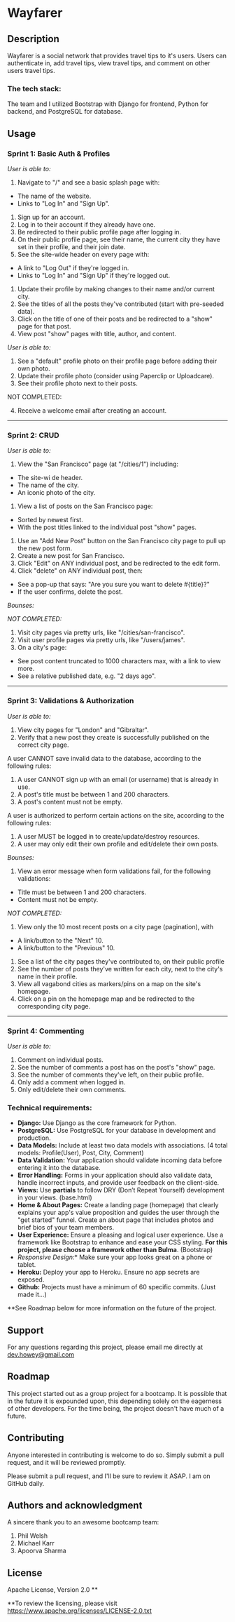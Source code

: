 # Wayfarer

## Description

Wayfarer is a social network that provides travel tips to it's users. Users can authenticate in, add travel tips, view travel tips, and comment on other users travel tips.	

### The tech stack: 
The team and I utilized Bootstrap with Django for frontend, Python for backend, and PostgreSQL for database.

## Usage

### **Sprint 1: Basic Auth & Profiles**

*User is able to:*

1. Navigate to "/" and see a basic splash page with:
  - The name of the website.
  - Links to "Log In" and "Sign Up".

1. Sign up for an account.
2. Log in to their account if they already have one.
3. Be redirected to their public profile page after logging in.
4. On their public profile page, see their name, the current city they have set in their profile, and their join date.
5. See the site-wide header on every page with:
  - A link to "Log Out" if they're logged in.
  - Links to "Log In" and "Sign Up" if they're logged out.

1. Update their profile by making changes to their name and/or current city.
2. See the titles of all the posts they've contributed (start with pre-seeded data).
3. Click on the title of one of their posts and be redirected to a "show" page for that post.
4. View post "show" pages with title, author, and content.


*User is able to:*

1. See a "default" profile photo on their profile page before adding their own photo.
2. Update their profile photo (consider using Paperclip or Uploadcare).
3. See their profile photo next to their posts.

NOT COMPLETED:

4. Receive a welcome email after creating an account.

---

### **Sprint 2: CRUD**

*User is able to:*

1. View the "San Francisco" page (at "/cities/1") including:
  - The site-wi de header.
  - The name of the city.
  - An iconic photo of the city.

1. View a list of posts on the San Francisco page:
  - Sorted by newest first.
  - With the post titles linked to the individual post "show" pages.

1. Use an "Add New Post" button on the San Francisco city page to pull up the new post form.
2. Create a new post for San Francisco.
3. Click "Edit" on ANY individual post, and be redirected to the edit form.
4. Click "delete" on ANY individual post, then:
  - See a pop-up that says: "Are you sure you want to delete #{title}?"
  - If the user confirms, delete the post.

*Bounses:*

*NOT COMPLETED:*

1. Visit city pages via pretty urls, like "/cities/san-francisco".
2. Visit user profile pages via pretty urls, like "/users/james".
3. On a city's page:
  - See post content truncated to 1000 characters max, with a link to view more.
  - See a relative published date, e.g. "2 days ago".

---

### **Sprint 3: Validations & Authorization**

*User is able to:*

1. View city pages for "London" and "Gibraltar".
2. Verify that a new post they create is successfully published on the correct city page.

A user CANNOT save invalid data to the database, according to the following rules:

1. A user CANNOT sign up with an email (or username) that is already in use.
2. A post's title must be between 1 and 200 characters.
3. A post's content must not be empty.

A user is authorized to perform certain actions on the site, according to the following rules:

1. A user MUST be logged in to create/update/destroy resources.
2. A user may only edit their own profile and edit/delete their own posts.

*Bounses:*

1. View an error message when form validations fail, for the following validations:
  - Title must be between 1 and 200 characters.
  - Content must not be empty.

*NOT COMPLETED:*

1. View only the 10 most recent posts on a city page (pagination), with
  - A link/button to the "Next" 10.
  - A link/button to the "Previous" 10.
1. See a list of the city pages they've contributed to, on their public profile
2. See the number of posts they've written for each city, next to the city's name in their profile.
3. View all vagabond cities as markers/pins on a map on the site's homepage.
4. Click on a pin on the homepage map and be redirected to the corresponding city page.

---

### **Sprint 4: Commenting**

*User is able to:*

1. Comment on individual posts.
2. See the number of comments a post has on the post's "show" page.
3. See the number of comments they've left, on their public profile.
4. Only add a comment when logged in.
5. Only edit/delete their own comments.

### Technical requirements:

- **Django:** Use Django as the core framework for Python.
- **PostgreSQL:** Use PostgreSQL for your database in development and production.
- **Data Models:** Include at least two data models with associations. (4 total models: Profile(User), Post, City, Comment)
- **Data Validation:** Your application should validate incoming data before entering it into the database.
- **Error Handling:** Forms in your application should also validate data, handle incorrect inputs, and provide user feedback on the client-side.
- **Views:** Use **partials** to follow DRY (Don’t Repeat Yourself) development in your views. (base.html)
- **Home & About Pages:** Create a landing page (homepage) that clearly explains your app's value proposition and guides the user through the "get started" funnel. Create an about page that includes photos and brief bios of your team members.
- **User Experience:** Ensure a pleasing and logical user experience. Use a framework like Bootstrap to enhance and ease your CSS styling. **For this project, please choose a framework other than Bulma**. (Bootstrap)
- **Responsive Design*:** Make sure your app looks great on a phone or tablet.
- **Heroku:** Deploy your app to Heroku. Ensure no app secrets are exposed.
- **Github:** Projects must have a minimum of 60 specific commits. (Just made it...)


**See Roadmap below for more information on the future of the project.

## Support

For any questions regarding this project, please email me directly at dev.howey@gmail.com

## Roadmap

This project started out as a group project for a bootcamp. It is possible that in the future it is expounded upon, this depending solely on the eagerness of other developers. For the time being, the project doesn't have much of a future.

## Contributing

Anyone interested in contributing is welcome to do so. Simply submit a pull request, and it will be reviewed promptly.

Please submit a pull request, and I'll be sure to review it ASAP. I am on GitHub daily.

## Authors and acknowledgment

A sincere thank you to an awesome bootcamp team:

  1) Phil Welsh
  2) Michael Karr
  3) Apoorva Sharma

## License

Apache License, Version 2.0 **

**To review the licensing, please visit https://www.apache.org/licenses/LICENSE-2.0.txt 
